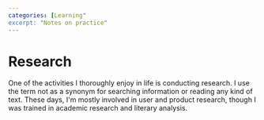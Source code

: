 ```yaml
---
categories: [Learning"
excerpt: "Notes on practice"
---
```


# Research
One of the activities I thoroughly enjoy in life is conducting research. I use the term not as a synonym for searching information or reading any kind of text. These days, I'm mostly involved in user and product research, though I was trained in academic research and literary analysis.